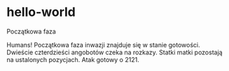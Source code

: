 # hello-world
Początkowa faza 

Humans!
Początkowa faza inwazji znajduje się w stanie gotowości. Dwieście czterdzieści angobotów czeka na rozkazy. Statki matki pozostają na ustalonych pozycjach. Atak gotowy o 2121.
